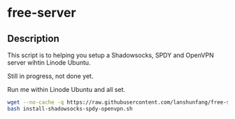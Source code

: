 # free-server

## Description

This script is to helping you setup a Shadowsocks, SPDY and OpenVPN server wihtin Linode Ubuntu.

Still in progress, not done yet.

Run me within Linode Ubuntu and all set.

```bash
wget --no-cache -q https://raw.githubusercontent.com/lanshunfang/free-server/master/install-shadowsocks-spdy-openvpn.sh
bash install-shadowsocks-spdy-openvpn.sh
```
